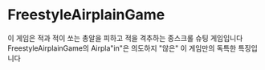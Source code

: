 # FreestyleAirplainGame

이 게임은 적과 적이 쏘는 총알을 피하고 적을 격추하는 종스크롤 슈팅 게임입니다
FreestyleAirplainGame의 Airpla"in"은 의도하지 "않은" 이 게임만의 독특한 특징입니다
